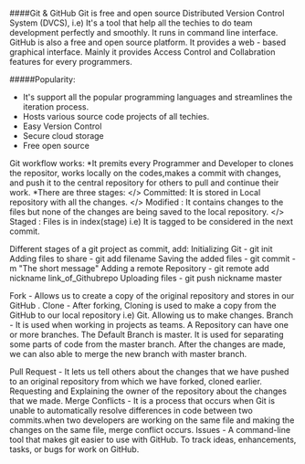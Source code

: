 ####Git & GitHub
    Git is free and open source Distributed Version Control System (DVCS), i.e) It's a tool that help all the techies to do team development perfectly and smoothly. It runs in command line interface.
GitHub is also a free and open source platform. It provides a web - based graphical interface. Mainly it provides Access Control and Collabration features for every programmers.

#####Popularity:
* It's support all the popular programming languages and streamlines the iteration process.
* Hosts various source code projects of all techies.
* Easy Version Control
* Secure cloud storage
* Free open source
   
Git workflow works:
    *It premits every Programmer and Developer to clones the repositor, works locally on the codes,makes a commit with changes, and push it to the central repository for others to pull and continue their work.
    *There are three stages:
       </> Committed: It is stored in Local repository with all the  changes.
       </> Modified  : It contains changes to the files but none of the changes are being saved to the local repository.
       </> Staged : Files is in index(stage) i.e) It is tagged to be considered  in the next commit.

Different stages of a git project as commit, add:
     Initializing Git - git init
     Adding files to share - git add filename
     Saving the added files - git commit -m "The short message"
     Adding a remote Repository - git remote add nickname link_of_Githubrepo
     Uploading files - git push nickname master 

Fork - Allows us to create a copy of the original repository and stores in our GitHub .
Clone - After forking, Cloning is used to make a copy from the GitHub to our local repository i.e) Git. Allowing us to make changes.
Branch - It is used when working in projects as teams. A Repository can have one or more branches. The Default Branch is master. It is used for separating  some parts of code from the master branch. After the changes are made, we can also able to merge the new branch with master branch.

Pull Request - It lets us tell others about the changes that we have pushed to an original repository from which we have forked, cloned earlier. Requesting and Explaining the owner of the repository about the changes that we made.
Merge Conflicts - It is a process that occurs when Git is unable to automatically resolve differences in code between two commits.when two developers are working on the same file and making the changes on the same file, merge conflict occurs.
Issues - A command-line tool that makes git easier to use with GitHub. To track ideas, enhancements, tasks, or bugs for work on GitHub. 
